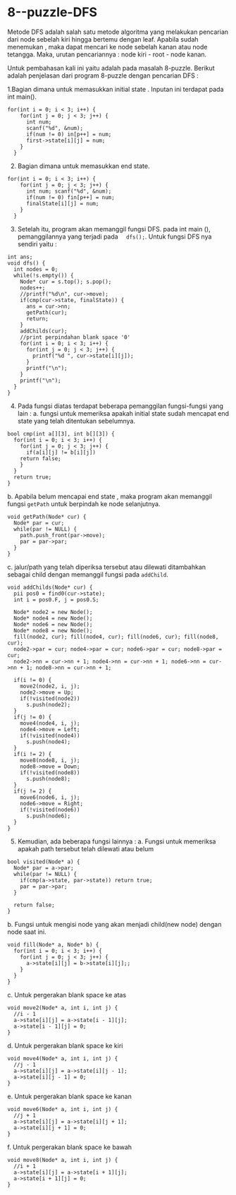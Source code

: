 # 8--puzzle-DFS

Metode DFS adalah salah satu metode algoritma yang melakukan pencarian dari node sebelah kiri hingga bertemu dengan leaf.
Apabila sudah menemukan , maka dapat mencari ke node sebelah kanan atau node tetangga. 
Maka, urutan pencariannya   :
node kiri - root - node kanan. 

Untuk pembahasan kali ini yaitu adalah pada masalah 8-puzzle. 
Berikut adalah penjelasan dari program 8-puzzle dengan pencarian DFS :

1.Bagian dimana untuk memasukkan initial state . Inputan ini terdapat pada int main().
```
for(int i = 0; i < 3; i++) {
    for(int j = 0; j < 3; j++) {
      int num; 
	  scanf("%d", &num);
      if(num != 0) in[p++] = num;
      first->state[i][j] = num;
    }
  }
```

2. Bagian dimana untuk memasukkan end state.
```
for(int i = 0; i < 3; i++) {
    for(int j = 0; j < 3; j++) {
      int num; scanf("%d", &num);
      if(num != 0) fin[p++] = num;
      finalState[i][j] = num;
    }
  }
```

3. Setelah itu, program akan memanggil fungsi DFS.
pada int main (), pemanggilannya yang terjadi pada `  dfs();`.
Untuk fungsi DFS nya sendiri yaitu :
```
int ans;
void dfs() {
  int nodes = 0;
  while(!s.empty()) {
    Node* cur = s.top(); s.pop();
    nodes++;
    //printf("%d\n", cur->move);
    if(cmp(cur->state, finalState)) {
      ans = cur->nn;
      getPath(cur);
      return;
    }
    addChilds(cur);
	//print perpindahan blank space '0'
    for(int i = 0; i < 3; i++) {
      for(int j = 0; j < 3; j++) {
		printf("%d ", cur->state[i][j]);
      }
      printf("\n");
    }
    printf("\n");
  }
}
```

4. Pada fungsi diatas terdapat beberapa pemanggilan fungsi-fungsi yang lain 	:
a. fungsi untuk memeriksa apakah initial state sudah mencapat end state yang telah ditentukan sebelumnya. 
```
bool cmp(int a[][3], int b[][3]) {
  for(int i = 0; i < 3; i++) {
    for(int j = 0; j < 3; j++) {
      if(a[i][j] != b[i][j])
	return false;
    }
  }
  return true;
}
```
b. Apabila belum mencapai end state , maka program akan memanggil fungsi `getPath` untuk berpindah ke node selanjutnya.
```
void getPath(Node* cur) {
  Node* par = cur;
  while(par != NULL) {
    path.push_front(par->move);
    par = par->par;
  }
}
```
c. jalur/path yang telah diperiksa tersebut atau dilewati ditambahkan sebagai child dengan memanggil fungsi pada `addChild`.
```
void addChilds(Node* cur) {
  pii pos0 = find0(cur->state);
  int i = pos0.F, j = pos0.S;
  
  Node* node2 = new Node();
  Node* node4 = new Node();
  Node* node6 = new Node();
  Node* node8 = new Node();
  fill(node2, cur); fill(node4, cur); fill(node6, cur); fill(node8, cur);
  node2->par = cur; node4->par = cur; node6->par = cur; node8->par = cur;
  node2->nn = cur->nn + 1; node4->nn = cur->nn + 1; node6->nn = cur->nn + 1; node8->nn = cur->nn + 1;
  
  if(i != 0) {
    move2(node2, i, j);
    node2->move = Up;
    if(!visited(node2))
      s.push(node2);
  }
  if(j != 0) {
    move4(node4, i, j);
    node4->move = Left;
    if(!visited(node4))
      s.push(node4);
  }
  if(i != 2) {
    move8(node8, i, j);
    node8->move = Down;
    if(!visited(node8))
      s.push(node8);
  }
  if(j != 2) {
    move6(node6, i, j);
    node6->move = Right;
    if(!visited(node6))
      s.push(node6);
  }
}
```
5. Kemudian, ada beberapa fungsi lainnya	:
a. Fungsi untuk memeriksa apakah  path tersebut telah dilewati atau belum
```
bool visited(Node* a) {
  Node* par = a->par;
  while(par != NULL) {
    if(cmp(a->state, par->state)) return true;
    par = par->par;
  }
  
  return false;
}
```
b. Fungsi untuk mengisi node yang akan menjadi child(new node) dengan node saat ini.
```
void fill(Node* a, Node* b) {
  for(int i = 0; i < 3; i++) {
    for(int j = 0; j < 3; j++) {
      a->state[i][j] = b->state[i][j];;
    }
  }
}
```

c. Untuk pergerakan blank space ke atas
```
void move2(Node* a, int i, int j) {
  //i - 1
  a->state[i][j] = a->state[i - 1][j];
  a->state[i - 1][j] = 0;
}
```
d. Untuk pergerakan blank space ke kiri
```
void move4(Node* a, int i, int j) {
  //j - 1
  a->state[i][j] = a->state[i][j - 1];
  a->state[i][j - 1] = 0;
}
```
e. Untuk pergerakan blank space ke kanan
```
void move6(Node* a, int i, int j) {
  //j + 1
  a->state[i][j] = a->state[i][j + 1];
  a->state[i][j + 1] = 0;
}
```
f. Untuk pergerakan blank space ke bawah
```
void move8(Node* a, int i, int j) {
  //i + 1
  a->state[i][j] = a->state[i + 1][j];
  a->state[i + 1][j] = 0;
}
```
